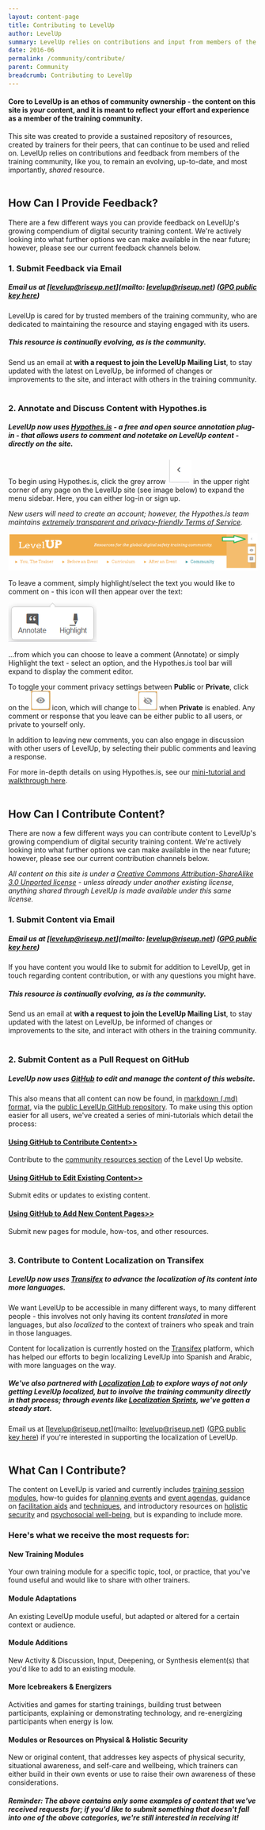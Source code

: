 ```yaml
---
layout: content-page
title: Contributing to LevelUp
author: LevelUp
summary: LevelUp relies on contributions and input from members of the training community, like you, to remain an evolving, up-to-date, and most importantly, shared resource. We welcome and encourage all users of LevelUp to contribute new training content, provide feedback or updates for current content, and participate in our ongoing localization efforts.
date: 2016-06
permalink: /community/contribute/
parent: Community
breadcrumb: Contributing to LevelUp
---
```

#### Core to LevelUp is an ethos of community ownership - the content on this site is *your* content, and  it is meant to reflect your effort and experience as a member of the training community.

This site was created to provide a sustained repository of resources, created by trainers for their peers, that can continue to be used and relied on. LevelUp relies on contributions and feedback from members of the training community, like you, to remain an evolving, up-to-date, and most importantly, *shared* resource.
<br><br>

## How Can I Provide Feedback?
There are a few different ways you can provide feedback on LevelUp's growing compendium of digital security training content. We're actively looking into what further options we can make available in the near future; however, please see our current feedback channels below.

### 1. Submit Feedback via Email

##### Email us at [levelup@riseup.net](mailto: levelup@riseup.net) ([GPG public key here](http://pgp.mit.edu/pks/lookup?op=get&search=0x207BFB9591A638BE))
LevelUp is cared for by trusted members of the training community, who are dedicated to maintaining the resource and staying engaged with its users.

##### This resource is continually evolving, as is the community.
Send us an email at **with a request to join the LevelUp Mailing List**, to stay updated with the latest on LevelUp, be informed of changes or improvements to the site, and interact with others in the training community.
<br><br>

### 2. Annotate and Discuss Content with Hypothes.is

##### LevelUp now uses [Hypothes.is](https://hypothes.is/) - a free and open source annotation plug-in - that allows users to comment and notetake on LevelUp content - directly on the site.

To begin using Hypothes.is, click the grey arrow <img src="/assets/images/hypothesis-bar-arrow.PNG"> in the upper right corner of any page on the LevelUp site (see image below) to expand the menu sidebar. Here, you can either log-in or sign up.

*New users will need to create an account; however, the Hypothes.is team maintains [extremely transparent and privacy-friendly Terms of Service](https://hypothes.is/terms-of-service/).*

<img src="/assets/images/hypothesis-toolbar.PNG">

To leave a comment, simply highlight/select the text you would like to comment on - this icon will then appear over the text:

<img src="/assets/images/hypothesis-annotate-highlight.PNG">

...from which you can choose to leave a comment (Annotate) or simply Highlight the text - select an option, and the Hypothes.is tool bar will expand to display the comment editor.

To toggle your comment privacy settings between **Public** or **Private**, click on the <img src="/assets/images/hypothesis-eye-sm.PNG"> icon, which will change to <img src="/assets/images/hypothesis-eye-sm-pvt.PNG"> when **Private** is enabled. Any comment or response that you leave can be either public to all users, or private to yourself only.

In addition to leaving new comments, you can also engage in discussion with other users of LevelUp, by selecting their public comments and leaving a response.

For more in-depth details on using Hypothes.is, see our [mini-tutorial and walkthrough here](https://github.com/level-up/levelupcc/wiki/How-to-Use-Hypothesis#how-do-you-use-it).
<br><br>

## How Can I Contribute Content?
There are now a few different ways you can contribute content to LevelUp's growing compendium of digital security training content. We're actively looking into what further options we can make available in the near future; however, please see our current contribution channels below.

*All content on this site is under a [Creative Commons Attribution-ShareAlike 3.0 Unported license](https://creativecommons.org/licenses/by-sa/3.0/) - unless already under another existing license, anything shared through LevelUp is made available under this same license.*

### 1. Submit Content via Email

##### Email us at [levelup@riseup.net](mailto: levelup@riseup.net) ([GPG public key here](http://pgp.mit.edu/pks/lookup?op=get&search=0x207BFB9591A638BE))
If you have content you would like to submit for addition to LevelUp, get in touch regarding content contribution, or with any questions you might have.

##### This resource is continually evolving, as is the community.
Send us an email at **with a request to join the LevelUp Mailing List**, to stay updated with the latest on LevelUp, be informed of changes or improvements to the site, and interact with others in the training community.
<br><br>

### 2. Submit Content as a Pull Request on GitHub

##### LevelUp now uses [GitHub](https://github.com/levelupcc) to edit and manage the content of this website.

This also means that all content can now be found, in [markdown (.md) format](https://github.com/levelupcc/level-up/wiki/How-to-work-with-Markdown), via the [public LevelUp GitHub repository](https://github.com/levelupcc). To make using this option easier for all users, we've created a series of mini-tutorials which detail the process:

#### [Using GitHub to Contribute Content>>](https://github.com/levelupcc/level-up/wiki/How-to-Add-Content#adding-a-new-community-resource)
Contribute to the [community resources section](/community/community-resources-and-tools/) of the Level Up website.

#### [Using GitHub to Edit Existing Content>>](https://github.com/levelupcc/level-up/wiki/How-to-Edit-Content)
Submit edits or updates to existing content.

#### [Using GitHub to Add New Content Pages>>](https://github.com/levelupcc/level-up/wiki/How-to-Add-Content#adding-a-new-page)
Submit new pages for module, how-tos, and other resources.
<br><br>

### 3. Contribute to Content Localization on Transifex

##### LevelUp now uses [Transifex](https://www.transifex.com/otf-website/) to advance the localization of its content into more languages.

We want LevelUp to be accessible in many different ways, to many different people - this involves not only having its content *translated* in more languages, but also *localized* to the context of trainers who speak and train in those languages.

Content for localization is currently hosted on the [Transifex](https://www.transifex.com/otf-website/) platform, which has helped our efforts to begin localizing LevelUp into Spanish and Arabic, with more languages on the way.

##### We've also partnered with [Localization Lab](http://www.localizationlab.org/) to explore ways of not only getting LevelUp localized, but to involve the training community directly in that process; through events like [Localization Sprints](http://www.localizationlab.org/2016-localization-summit-and-sprint-summary), we've gotten a steady start.

Email us at [levelup@riseup.net](mailto: levelup@riseup.net) ([GPG public key here](http://pgp.mit.edu/pks/lookup?op=get&search=0x207BFB9591A638BE)) if you're interested in supporting the localization of LevelUp.
<br><br>

## What Can I Contribute?
The content on LevelUp is varied and currently includes [training session modules](/curriculum/), how-to guides for [planning events](/before-an-event/planning-your-training-event/) and [event agendas](/before-an-event/planning-your-event-agenda/), guidance on [facilitation aids](/you-the-trainer/ice-breakers-and-energizers/) and [techniques](/you-the-trainer/be-a-better-trainer/), and introductory resources on [holistic security](/before-an-event/creating-safe-spaces/) and [psychosocial well-being](/before-an-event/psychosocial-underpinnings-of-security-training/), but is expanding to include more.

### Here's what we receive the most requests for:

#### New Training Modules
Your own training module for a specific topic, tool, or practice, that you've found useful and would like to share with other trainers.

#### Module Adaptations
An existing LevelUp module useful, but adapted or altered for a certain context or audience.

#### Module Additions
New Activity & Discussion, Input, Deepening, or Synthesis element(s) that you'd like to add to an existing module.

#### More Icebreakers & Energizers
Activities and games for starting trainings, building trust between participants, explaining or demonstrating technology, and re-energizing participants when energy is low.

#### Modules or Resources on Physical & Holistic Security
New or original content, that addresses key aspects of physical security, situational awareness, and self-care and wellbeing, which trainers can either build in their own events or use to raise their own awareness of these considerations.

##### *Reminder: The above contains only some examples of content that we've received requests for; if you'd like to submit something that doesn't fall into one of the above categories, we're still interested in receiving it!*
<br><br>
